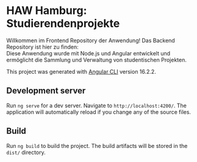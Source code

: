 # HAW Hamburg: Studierendenprojekte 

Willkommen im Frontend Repository der Anwendung! Das Backend Repository ist hier zu finden:  
Diese Anwendung wurde mit Node.js und Angular entwickelt und ermöglicht die Sammlung und Verwaltung von studentischen Projekten. 



This project was generated with [Angular CLI](https://github.com/angular/angular-cli) version 16.2.2.

## Development server

Run `ng serve` for a dev server. Navigate to `http://localhost:4200/`. The application will automatically reload if you change any of the source files.

## Build

Run `ng build` to build the project. The build artifacts will be stored in the `dist/` directory.

